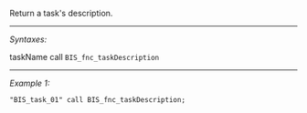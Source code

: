 Return a task's description.


---
*Syntaxes:*

taskName call `BIS_fnc_taskDescription`

---
*Example 1:*

```sqf
"BIS_task_01" call BIS_fnc_taskDescription;
```